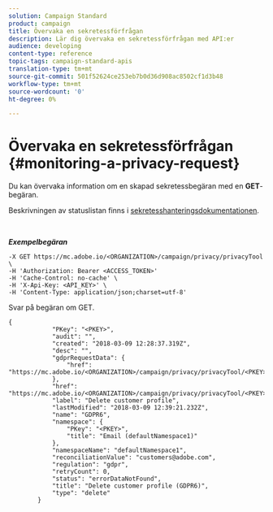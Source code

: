 ```yaml
---
solution: Campaign Standard
product: campaign
title: Övervaka en sekretessförfrågan
description: Lär dig övervaka en sekretessförfrågan med API:er
audience: developing
content-type: reference
topic-tags: campaign-standard-apis
translation-type: tm+mt
source-git-commit: 501f52624ce253eb7b0d36d908ac8502cf1d3b48
workflow-type: tm+mt
source-wordcount: '0'
ht-degree: 0%

---
```



# Övervaka en sekretessförfrågan {#monitoring-a-privacy-request}

Du kan övervaka information om en skapad sekretessbegäran med en **GET**-begäran.

Beskrivningen av statuslistan finns i [sekretesshanteringsdokumentationen](https://helpx.adobe.com/se/campaign/kb/acs-privacy.html#ManagingPrivacyRequests).

<br/>

***Exempelbegäran***

```
-X GET https://mc.adobe.io/<ORGANIZATION>/campaign/privacy/privacyTool \
-H 'Authorization: Bearer <ACCESS_TOKEN>'
-H 'Cache-Control: no-cache' \
-H 'X-Api-Key: <API_KEY>' \
-H 'Content-Type: application/json;charset=utf-8'
```

Svar på begäran om GET.

```
{
            "PKey": "<PKEY>",
            "audit": "",
            "created": "2018-03-09 12:28:37.319Z",
            "desc": "",
            "gdprRequestData": {
                "href": "https://mc.adobe.io/<ORGANIZATION>/campaign/privacy/privacyTool/<PKEY>/gdprRequestData/"
            },
            "href": "https://mc.adobe.io/<ORGANIZATION>/campaign/privacy/privacyTool/<PKEY>",
            "label": "Delete customer profile",
            "lastModified": "2018-03-09 12:39:21.232Z",
            "name": "GDPR6",
            "namespace": {
                "PKey": "<PKEY>",
                "title": "Email (defaultNamespace1)"
            },
            "namespaceName": "defaultNamespace1",
            "reconciliationValue": "customers@adobe.com",
            "regulation": "gdpr",
            "retryCount": 0,
            "status": "errorDataNotFound",
            "title": "Delete customer profile (GDPR6)",
            "type": "delete"
        }
```

